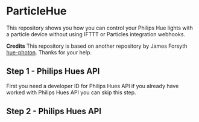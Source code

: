 # ParticleHue
This repository shows you how you can control your Philips Hue lights with a particle device without using IFTTT or Particles integration webhooks. 

**Credits**
This repository is based on another repository by James Forsyth [hue-photon](https://github.com/fsyth/hue-photon). Thanks for your help.

## Step 1 - Philips Hues API
First you need a developer ID for Philips Hues API if you already have worked with Philips Hues API you can skip this step.

## Step 2 - Philips Hues API
